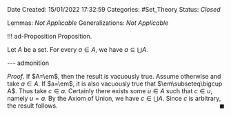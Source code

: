 <br />
<br />

Date Created: 15/01/2022 17:32:59
Categories: #Set_Theory
Status: _Closed_

Lemmas: _Not Applicable_
Generalizations: _Not Applicable_

!!! ad-Proposition Proposition.

Let $A$ be a set. For every $a\in A$, we have $a\subseteq\bigcup A$.

--- admonition

_Proof_. If $A=\em$, then the result is vacuously true. Assume otherwise and take $a\in A$. If $a=\em$, it is also vacuously true that $\em\subseteq\bigcup A$. Thus take $c\in a$. Certainly there exists some $u\in A$ such that $c\in u$, namely $u=a$. By the Axiom of Union, we have $c\in\bigcup A$. Since $c$ is arbitrary, the result follows.<span style="float:right;">$\blacksquare$</span>
